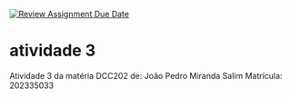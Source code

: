 [![Review Assignment Due Date](https://classroom.github.com/assets/deadline-readme-button-24ddc0f5d75046c5622901739e7c5dd533143b0c8e959d652212380cedb1ea36.svg)](https://classroom.github.com/a/yBmgqoZR)
# atividade 3
Atividade 3 da matéria DCC202 de:
João Pedro Miranda Salim
Matrícula: 202335033